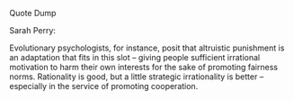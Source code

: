 Quote Dump

Sarah Perry:

Evolutionary psychologists, for instance, posit that altruistic punishment is an adaptation that fits in this slot – giving people sufficient irrational motivation to harm their own interests for the sake of promoting fairness norms. Rationality is good, but a little strategic irrationality is better – especially in the service of promoting cooperation.
